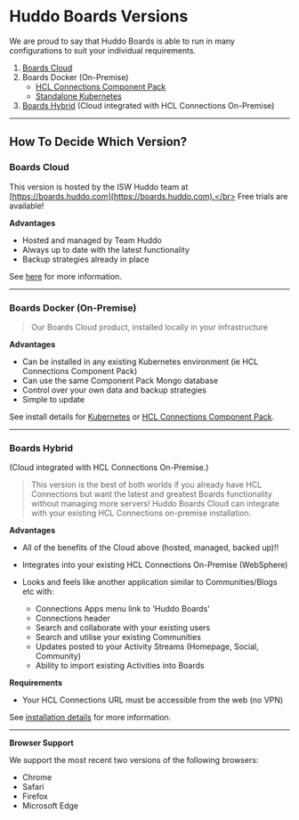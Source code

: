 # Huddo Boards Versions
We are proud to say that Huddo Boards is able to run in many configurations to suit your individual requirements.

1. [Boards Cloud](/boards/cloud/)
1. Boards Docker (On-Premise)
    - [HCL Connections Component Pack](/boards/cp/)
    - [Standalone Kubernetes](/boards/kubernetes/)
1. [Boards Hybrid](/boards/hybrid/) (Cloud integrated with HCL Connections On-Premise)

---

## How To Decide Which Version?


### Boards Cloud
This version is hosted by the ISW Huddo team at [https://boards.huddo.com](https://boards.huddo.com).</br>
Free trials are available!

__Advantages__

- Hosted and managed by Team Huddo
- Always up to date with the latest functionality
- Backup strategies already in place

See [here](/boards/cloud/) for more information.


---

### Boards Docker (On-Premise)
> Our Boards Cloud product, installed locally in your infrastructure

__Advantages__

- Can be installed in any existing Kubernetes environment (ie HCL Connections Component Pack)
- Can use the same Component Pack Mongo database
- Control over your own data and backup strategies
- Simple to update

See install details for [Kubernetes](/boards/hybrid/) or [HCL Connections Component Pack](/boards/cp/).


---

<!-- ### Boards Docker (On-Premise) in Docker Swarm
Our Boards Cloud product, installed locally in your infrastructure. This is designed for those without existing Kubernetes environments.

__Advantages__

- Lightweight, on-premise clustered deployment.
- Control over your own data and backup strategies
- Simple to update

--- -->

### Boards Hybrid
(Cloud integrated with HCL Connections On-Premise.)
> This version is the best of both worlds if you already have HCL Connections but want the latest and greatest Boards functionality without managing more servers!  Huddo Boards Cloud can integrate with your existing HCL Connections on-premise installation.

__Advantages__

- All of the benefits of the Cloud above (hosted, managed, backed up)!!
- Integrates into your existing HCL Connections On-Premise (WebSphere)
- Looks and feels like another application similar to Communities/Blogs etc with:

    - Connections Apps menu link to 'Huddo Boards'
    - Connections header
    - Search and collaborate with your existing users
    - Search and utilise your existing Communities
    - Updates posted to your Activity Streams (Homepage, Social, Community)
    - Ability to import existing Activities into Boards

__Requirements__

- Your HCL Connections URL must be accessible from the web (no VPN)

See [installation details](/boards/hybrid/) for more information.


---

__Browser Support__

We support the most recent two versions of the following browsers:

- Chrome
- Safari
- Firefox
- Microsoft Edge
